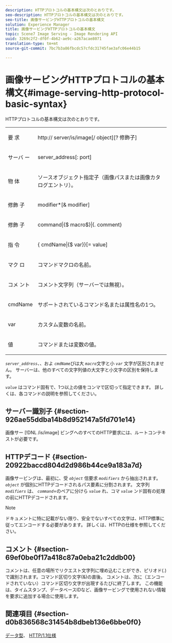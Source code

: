 ```yaml
---
description: HTTPプロトコルの基本構文は次のとおりです。
seo-description: HTTPプロトコルの基本構文は次のとおりです。
seo-title: 画像サービングHTTPプロトコルの基本構文
solution: Experience Manager
title: 画像サービングHTTPプロトコルの基本構文
topic: Scene7 Image Serving - Image Rendering API
uuid: 3269c2f2-df0f-4b62-ae9c-a267acae8071
translation-type: tm+mt
source-git-commit: 7bc7b3a86fbcdc57cfdc31745fae3afc06e44b15

---
```



# 画像サービングHTTPプロトコルの基本構文{#image-serving-http-protocol-basic-syntax}

HTTPプロトコルの基本構文は次のとおりです。

<table id="simpletable_854C20D4C42247B99D9F123543C17E7C"> 
 <tr class="strow"> 
  <td class="stentry"> <p><span class="codeph"> 要 <span class="varname"> 求</span></span> </p> </td> 
  <td class="stentry"> <p> <span class="filepath">http://<span class="varname"> server</span>/is/image[/<span class="varname"> object</span>][?<span class="varname"> 修飾子</span>]</span> </p> </td> 
 </tr> 
 <tr class="strow"> 
  <td class="stentry"> <p><span class="codeph"> <span class="varname"> サーバ </span> ー </span> </p></td> 
  <td class="stentry"> <p> <span class="codeph"> <span class="varname"> server_address</span>[:<span class="varname"> port</span>]</span> </p> </td> 
 </tr> 
 <tr class="strow"> 
  <td class="stentry"> <p><span class="codeph"> 物 <span class="varname"> 体</span></span> </p></td> 
  <td class="stentry"> <p>ソースオブジェクト指定子（画像パスまたは画像カタログエントリ）。 </p> </td> 
 </tr> 
 <tr class="strow"> 
  <td class="stentry"> <p><span class="codeph"> 修飾 <span class="varname"> 子</span></span> </p></td> 
  <td class="stentry"> <p><span class="codeph"> <span class="varname"> modifier</span>*[&amp;<span class="varname"> modifier</span>]</span> </p> </td> 
 </tr> 
 <tr class="strow"> 
  <td class="stentry"> <p><span class="codeph"> 修飾 <span class="varname"> 子</span></span> </p></td> 
  <td class="stentry"> <p><span class="codeph">command|{$<span class="varname"> macro</span>$}|{.<span class="varname"> comment</span>}</span> </p></td> 
 </tr> 
 <tr class="strow"> 
  <td class="stentry"> <p><span class="codeph"> 指 <span class="varname"> 令</span></span> </p> </td> 
  <td class="stentry"> <p>{<span class="varname"> cmdName</span>|{$<span class="varname"> var</span>}}[=<span class="varname"> value</span>] </p></td> 
 </tr> 
 <tr class="strow"> 
  <td class="stentry"> <p><span class="codeph"> マク <span class="varname"> ロ</span></span> </p> </td> 
  <td class="stentry"> <p>コマンドマクロの名前。 </p></td> 
 </tr> 
 <tr class="strow"> 
  <td class="stentry"> <p><span class="codeph"> コメ <span class="varname"> ント</span></span> </p></td> 
  <td class="stentry"> <p>コメント文字列（サーバーでは無視）。 </p></td> 
 </tr> 
 <tr class="strow"> 
  <td class="stentry"> <p><span class="codeph"> <span class="varname"> cmdName</span></span> </p></td> 
  <td class="stentry"> <p>サポートされているコマンド名または属性名の1つ。 </p></td> 
 </tr> 
 <tr class="strow"> 
  <td class="stentry"> <p><span class="codeph"> <span class="varname"> var</span></span> </p> </td> 
  <td class="stentry"> <p>カスタム変数の名前。 </p></td> 
 </tr> 
 <tr class="strow"> 
  <td class="stentry"> <p><span class="codeph"> <span class="varname"> 値</span></span> </p></td> 
  <td class="stentry"> <p>コマンドまたは変数の値。 </p></td> 
 </tr> 
</table>

*`server_address`*、、およ *`cmdName`*&#x200B;びは大 *`macro`*&#x200B;文字と小 *`var`* 文字が区別されません。 サーバーは、他のすべての文字列値の大文字と小文字の区別を保持します。

*`value`* はコマンド固有で、1つ以上の値をコンマで区切って指定できます。 詳しくは、各コマンドの説明を参照してください。

## サーバー識別子 {#section-926ae55ddba14b8d952147a5fd701e14}

画像サー [!DNL /is/image] ビングへのすべてのHTTP要求には、ルートコンテキストが必要です。

## HTTPデコード {#section-20922baccd804d2d986b44ce9a183a7d}

画像サービングは、最初に、受 *`object`* 信要求 *`modifiers`* から抽出されます。 *`object`* が個別にHTTPデコードされるパス要素に分割されます。 文字列 *`modifiers`* は、 *`command`*=のペアに分けら *`value`* れ、コマ *`value`* ンド固有の処理の前にHTTPデコードされます。

>[!NOTE]
>
>ドキュメントに特に記載がない限り、安全でないすべての文字は、HTTP標準に従ってエンコードする必要があります。 詳しくは、HTTPの仕様を参照してください。

## コメント {#section-69ef0be0f17a418c87a0eba21c2ddb00}

コメントは、任意の場所でリクエスト文字列に埋め込むことができ、ピリオド(.)で識別されます。コマンド区切り文字(&amp;)の直後。 コメントは、次に（エンコードされていない）コマンド区切り文字が出現するたびに終了します。 この機能は、タイムスタンプ、データベースIDなど、画像サービングで使用されない情報を要求に追加する場合に使用します。

## 関連項目 {#section-d0b836568c31454b8dbeb136e6bbe0f0}

[データ型](../../../../../is-api/http-ref/image-serving-api-ref/c-http-protocol-reference/c-data-types/c-data-types.md#concept-49455c12df954bb5919cdd8d5ccc85fa)、 [HTTP/1.1仕様](http://www.w3.org/Protocols/rfc2616/rfc2616.html)

